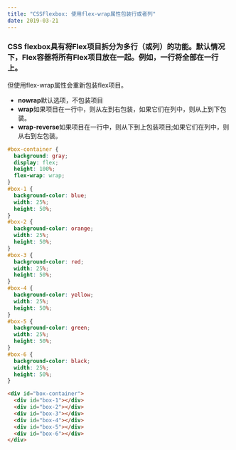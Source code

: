 ```yaml
---
title: "CSSFlexbox: 使用flex-wrap属性包装行或者列"
date: 2019-03-21
---
```


### CSS flexbox具有将Flex项目拆分为多行（或列）的功能。默认情况下，Flex容器将所有Flex项目放在一起。例如，一行将全部在一行上。
但使用flex-wrap属性会重新包装flex项目。
* **nowrap**默认选项，不包装项目
* **wrap**如果项目在一行中，则从左到右包装，如果它们在列中，则从上到下包装。
* **wrap-reverse**如果项目在一行中，则从下到上包装项目;如果它们在列中，则从右到左包装。

```css
#box-container {
  background: gray;
  display: flex;
  height: 100%;
  flex-wrap: wrap;
}
#box-1 {
  background-color: blue;
  width: 25%;
  height: 50%;
}
#box-2 {
  background-color: orange;
  width: 25%;
  height: 50%;
}
#box-3 {
  background-color: red;
  width: 25%;
  height: 50%;
}
#box-4 {
  background-color: yellow;
  width: 25%;
  height: 50%;
}
#box-5 {
  background-color: green;
  width: 25%;
  height: 50%;
}
#box-6 {
  background-color: black;
  width: 25%;
  height: 50%;
}
```

```html
<div id="box-container">
  <div id="box-1"></div>
  <div id="box-2"></div>
  <div id="box-3"></div>
  <div id="box-4"></div>
  <div id="box-5"></div>
  <div id="box-6"></div>
</div>
```
